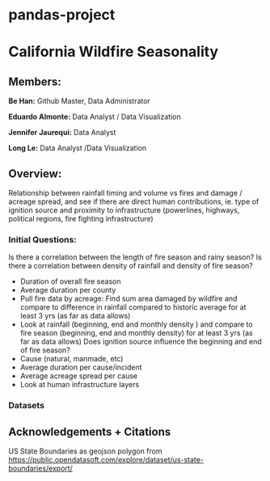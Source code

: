 # pandas-project
# California Wildfire Seasonality
## Members:

**Be Han:** Github Master, Data Administrator

**Eduardo Almonte:** Data Analyst / Data Visualization

**Jennifer Jaurequi:** Data Analyst

**Long Le:** Data Analyst /Data Visualization

## Overview: 
Relationship between rainfall timing and volume vs fires and damage / acreage spread, and see if there are direct human contributions, ie. type of ignition source and proximity to infrastructure (powerlines, highways, political regions, fire fighting infrastructure)
### Initial Questions: 
Is there a correlation between the length of fire season and rainy season?  Is there a correlation between density of rainfall and density of fire season?
- Duration of overall fire season
- Average duration per county
- Pull fire data by acreage: Find sum area damaged by wildfire and compare to difference in rainfall compared to historic average for at least 3 yrs (as far as data allows)
- Look at rainfall (beginning, end and monthly density ) and compare to fire season (beginning, end and monthly density) for at least 3 yrs (as far as data allows)
Does ignition source influence the beginning and end of fire season?
- Cause (natural, manmade, etc)
- Average duration per cause/incident
- Average acreage spread per cause 
- Look at human infrastructure layers
### Datasets


## Acknowledgements + Citations
US State Boundaries as geojson polygon from https://public.opendatasoft.com/explore/dataset/us-state-boundaries/export/
